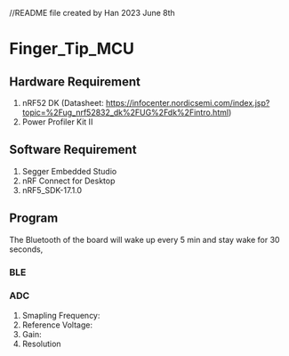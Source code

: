 //README file created by Han 2023 June 8th
# Finger_Tip_MCU

## Hardware Requirement
1. nRF52 DK (Datasheet: https://infocenter.nordicsemi.com/index.jsp?topic=%2Fug_nrf52832_dk%2FUG%2Fdk%2Fintro.html)
2. Power Profiler Kit II

## Software Requirement
1. Segger Embedded Studio
2. nRF Connect for Desktop
3. nRF5_SDK-17.1.0

## Program
The Bluetooth of the board will wake up every 5 min and stay wake for 30 seconds, 
### BLE
### ADC
1. Smapling Frequency:
2. Reference Voltage:
3. Gain:
4. Resolution

